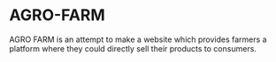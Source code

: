 # AGRO-FARM
AGRO FARM is an attempt to make a website which provides farmers a platform where they could directly sell their products to consumers.
